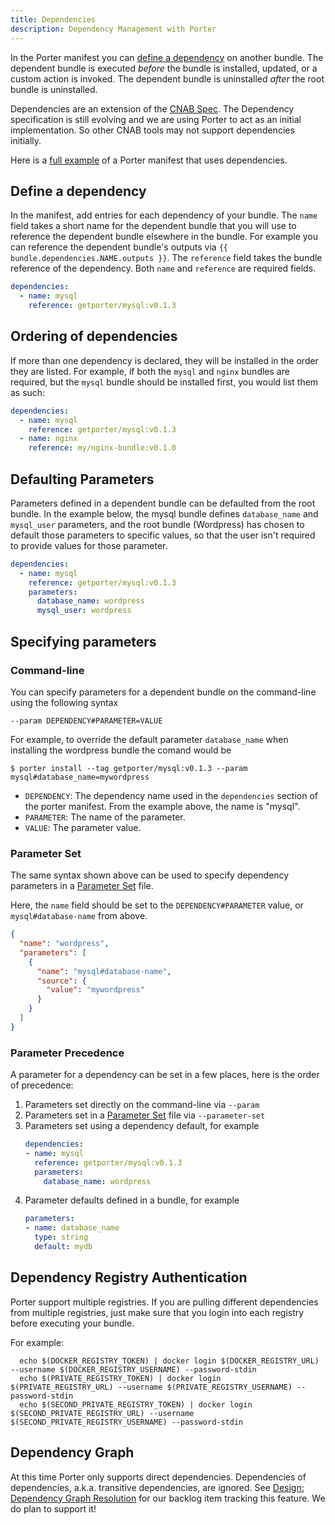 ```yaml
---
title: Dependencies
description: Dependency Management with Porter
---
```


In the Porter manifest you can [define a dependency](#define-a-dependency) on another
bundle. The dependent bundle is executed _before_ the bundle is installed, updated, or a custom action is invoked.
The dependent bundle is uninstalled _after_ the root bundle is uninstalled.

Dependencies are an extension of the [CNAB Spec](https://github.com/cnabio/cnab-spec/blob/master/500-CNAB-dependencies.md).
The Dependency specification is still evolving and we are using Porter to act as an initial implementation. So other CNAB
tools may not support dependencies initially.

Here is a [full example][example] of a Porter manifest that uses dependencies.

## Define a dependency

In the manifest, add entries for each dependency of your bundle. The `name` field takes a short name for the dependent bundle that
you will use to reference the dependent bundle elsewhere in the bundle. For example you can reference the dependent bundle's
outputs via `{{ bundle.dependencies.NAME.outputs }}`.  The `reference` field takes the bundle reference of the dependency.
Both `name` and `reference` are required fields.

```yaml
dependencies:
  - name: mysql
    reference: getporter/mysql:v0.1.3
```

## Ordering of dependencies

If more than one dependency is declared, they will be installed in the order they are listed.  For example, if both the `mysql` and
`nginx` bundles are required, but the `mysql` bundle should be installed first, you would list them as such:

```yaml
dependencies:
  - name: mysql
    reference: getporter/mysql:v0.1.3
  - name: nginx
    reference: my/nginx-bundle:v0.1.0
```

## Defaulting Parameters

Parameters defined in a dependent bundle can be defaulted from the root bundle.
In the example below, the mysql bundle defines `database_name` and
`mysql_user` parameters, and the root bundle (Wordpress) has chosen to default those parameters
to specific values, so that the user isn't required to provide values for those parameter.

```yaml
dependencies:
  - name: mysql
    reference: getporter/mysql:v0.1.3
    parameters:
      database_name: wordpress
      mysql_user: wordpress
```

## Specifying parameters

### Command-line

You can specify parameters for a dependent bundle on the command-line using the following syntax

```
--param DEPENDENCY#PARAMETER=VALUE
```

For example, to override the default parameter `database_name` when installing the wordpress bundle the comand would be

```
$ porter install --tag getporter/mysql:v0.1.3 --param mysql#database_name=mywordpress
```

* `DEPENDENCY`: The dependency name used in the `dependencies` section of the porter manifest. From the example above, the name is "mysql".
* `PARAMETER`: The name of the parameter.
* `VALUE`: The parameter value.

### Parameter Set

The same syntax shown above can be used to specify dependency parameters in a [Parameter Set][parameter-set] file.

Here, the `name` field should be set to the `DEPENDENCY#PARAMETER` value, or `mysql#database-name` from above.

```json
{
  "name": "wordpress",
  "parameters": [
    {
      "name": "mysql#database-name",
      "source": {
        "value": "mywordpress"
      }
    }
  ]
}
```

### Parameter Precedence

A parameter for a dependency can be set in a few places, here is the order of precedence:

1. Parameters set directly on the command-line via `--param`
1. Parameters set in a [Parameter Set][parameter-set] file via `--parameter-set`
1. Parameters set using a dependency default, for example
    ```yaml
    dependencies:
    - name: mysql
      reference: getporter/mysql:v0.1.3
      parameters:
        database_name: wordpress
    ```
1. Parameter defaults defined in a bundle, for example
    ```yaml
    parameters:
    - name: database_name
      type: string
      default: mydb
    ```

## Dependency Registry Authentication

Porter support multiple registries. If you are pulling different dependencies from multiple registries,
just make sure that you login into each registry before executing your bundle.

For example:
```shell
  echo $(DOCKER_REGISTRY_TOKEN) | docker login $(DOCKER_REGISTRY_URL) --username $(DOCKER_REGISTRY_USERNAME) --password-stdin
  echo $(PRIVATE_REGISTRY_TOKEN) | docker login $(PRIVATE_REGISTRY_URL) --username $(PRIVATE_REGISTRY_USERNAME) --password-stdin
  echo $(SECOND_PRIVATE_REGISTRY_TOKEN) | docker login $(SECOND_PRIVATE_REGISTRY_URL) --username $(SECOND_PRIVATE_REGISTRY_USERNAME) --password-stdin
```

## Dependency Graph

At this time Porter only supports direct dependencies. Dependencies of dependencies, a.k.a. 
transitive dependencies, are ignored. See [Design: Dependency Graph Resolution](https://github.com/getporter/porter/issues/69) 
for our backlog item tracking this feature. We do plan to support it!

[example]: /src/build/testdata/bundles/wordpress/porter.yaml
[parameter-set]: /parameters#parameter-sets
